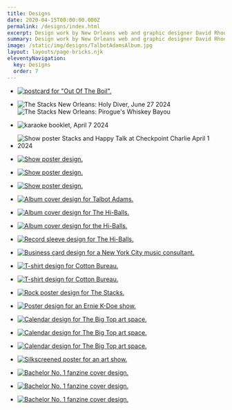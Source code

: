 ```yaml
---
title: Designs
date: 2020-04-15T00:00:00.000Z
permalink: /designs/index.html
excerpt: Design work by New Orleans web and graphic designer David Rhoden.
summary: Design work by New Orleans web and graphic designer David Rhoden.
image: /static/img/designs/TalbotAdamsAlbum.jpg
layout: layouts/page-bricks.njk
eleventyNavigation:
  key: Designs
  order: 7
---
```


- [![postcard for "Out Of The Boil".](/static/img/designs/out-of-the-boil-card-jun-25-2024.jpg)](/static/img/designs/out-of-the-boil-card-jun-25-2024.jpg)
- ![The Stacks New Orleans: Holy Diver, June 27 2024](/static/img/designs/stacks-flyer-lufofu-color-1-jun-27-2024.jpg "The Stacks New Orleans: Holy Diver, June 27 2024")
![The Stacks New Orleans: Pirogue's Whiskey Bayou](/static/img/designs/stacks-flyer-pirogues-960w-jun-15-2024.jpg "The Stacks New Orleans: Pirogue's Whiskey Bayou")
- ![karaoke booklet, April 7 2024](/static/img/designs/karaoke-booklet-apr-7-2024.jpeg "karaoke cartoon booklet")

- ![Show poster Stacks and Happy Talk at Checkpoint Charlie April 1 2024](/static/img/designs/Stacks-HTB-checkpoints-apr-13-2024.jpeg "Stacks and Happy Talk at Checkpoint Charlie April 1 2024")
- [![Show poster design.](/static/img/designs/stacks-holy-diver-flyer-2-sq-jan-25-2024.png)](/static/img/designs/stacks-holy-diver-flyer-2-sq-jan-25-2024.png)
- [![Show poster design.](/static/img/designs/Sister-Street-Fest-2023-times.png)](/static/img/designs/Sister-Street-Fest-2023-times.png)
- [![Show poster design.](/static/img/designs/SisterStreetStage-Apr-17-2021.jpg)](/static/img/designs/SisterStreetStage-Apr-17-2021.jpg)
- [![Album cover design for Talbot Adams.](/static/img/designs/TalbotAdamsAlbum.jpg)](/static/img/designs/TalbotAdamsAlbum.jpg)
- [![Album cover design for The Hi-Balls.](/static/img/designs/tubecover.jpg)](/static/img/designs/tubecover.jpg)
- [![Album cover design for the Hi-Balls.](/static/img/designs/coverclr.jpg)](/static/img/designs/coverclr.jpg)
- [![Record sleeve design for The Hi-Balls.](/static/img/designs/record.gif)](/static/img/designs/record.gif)
- [![Business card design for a New York City music consultant.](/static/img/designs/rick-goetz-card.jpg)](/static/img/designs/rick-goetz-card.jpg)
- [![T-shirt design for Cotton Bureau.](/static/img/designs/redwomens.jpg)](/static/img/designs/redwomens.jpg)
- [![T-shirt design for Cotton Bureau.](/static/img/designs/Bottle-CapTeeTurquoise.jpg)](/static/img/designs/Bottle-CapTeeTurquoise.jpg)
- [![Rock poster design for The Stacks.](/static/img/rock/stacks/stacks-flyer-sutures-oct-8-2004.jpg)](/static/img/rock/stacks/stacks-flyer-sutures-oct-8-2004.jpg)
- [![Poster design for an Ernie K-Doe show.](/static/img/designs/KDOE2CSL.gif)](/static/img/designs/KDOE2CSL.gif)
- [![Calendar design for The Big Top art space.](/static/img/designs/3rcp-ad-aug-2-2007.jpg)](/static/img/designs/3rcp-ad-aug-2-2007.jpg)
- [![Calendar design for The Big Top art space.](/static/img/designs/3rcp-ad-2nd-aug-8-2005.png)](/static/img/designs/3rcp-ad-2nd-aug-8-2005.png)
- [![Calendar design for The Big Top art space.](/static/img/designs/3rcp-ad-may-1-2008.jpg)](/static/img/designs/3rcp-ad-may-1-2008.jpg)
- [![Silkscreened poster for an art show.](/static/img/designs/offwhite-linen-night-aug-7-2004.jpg)](/static/img/designs/offwhite-linen-night-aug-7-2004.jpg)
- [![Bachelor No. 1 fanzine cover design.](/static/img/designs/bachelor-no1-no1.jpg)](/static/img/designs/bachelor-no1-no1.jpg)
- [![Bachelor No. 1 fanzine cover design.](/static/img/designs/bachelor-no1-no2.jpg)](/static/img/designs/bachelor-no1-no2.jpg)
- [![Bachelor No. 1 fanzine cover design.](/static/img/designs/bachelor-no1-no3.jpg)](/static/img/designs/bachelor-no1-no3.jpg)
